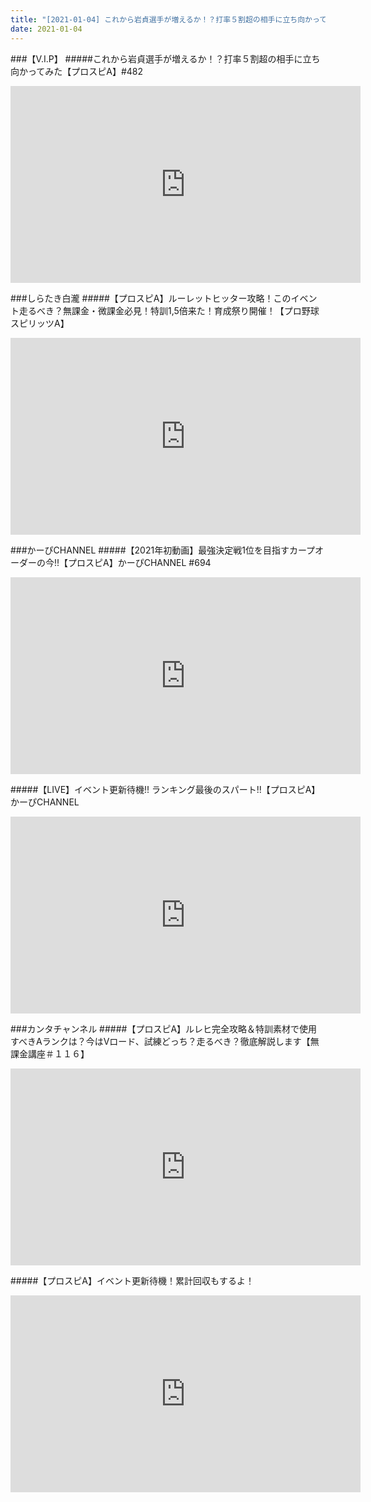 ```yaml
---
title: "[2021-01-04] これから岩貞選手が増えるか！？打率５割超の相手に立ち向かってみた【プロスピA】#482 他"
date: 2021-01-04
---
```

###【V.I.P】
#####これから岩貞選手が増えるか！？打率５割超の相手に立ち向かってみた【プロスピA】#482
<iframe width="560" height="315" src="https://www.youtube.com/embed/iOdRhMiLvy4" frameborder="0" allow="accelerometer; autoplay; clipboard-write; encrypted-media; gyroscope; picture-in-picture" allowfullscreen></iframe>

###しらたき白瀧
#####【プロスピA】ルーレットヒッター攻略！このイベント走るべき？無課金・微課金必見！特訓1,5倍来た！育成祭り開催！【プロ野球スピリッツA】
<iframe width="560" height="315" src="https://www.youtube.com/embed/Vk9UPFjygmo" frameborder="0" allow="accelerometer; autoplay; clipboard-write; encrypted-media; gyroscope; picture-in-picture" allowfullscreen></iframe>

###かーぴCHANNEL
#####【2021年初動画】最強決定戦1位を目指すカープオーダーの今!!【プロスピA】かーぴCHANNEL #694
<iframe width="560" height="315" src="https://www.youtube.com/embed/dk04_Aq5gDo" frameborder="0" allow="accelerometer; autoplay; clipboard-write; encrypted-media; gyroscope; picture-in-picture" allowfullscreen></iframe>

#####【LIVE】イベント更新待機!! ランキング最後のスパート!!【プロスピA】かーぴCHANNEL
<iframe width="560" height="315" src="https://www.youtube.com/embed/qqhGEucOdhQ" frameborder="0" allow="accelerometer; autoplay; clipboard-write; encrypted-media; gyroscope; picture-in-picture" allowfullscreen></iframe>

###カンタチャンネル
#####【プロスピA】ルレヒ完全攻略＆特訓素材で使用すべきAランクは？今はVロード、試練どっち？走るべき？徹底解説します【無課金講座＃１１６】
<iframe width="560" height="315" src="https://www.youtube.com/embed/AIu-dt6SH1w" frameborder="0" allow="accelerometer; autoplay; clipboard-write; encrypted-media; gyroscope; picture-in-picture" allowfullscreen></iframe>

#####【プロスピA】イベント更新待機！累計回収もするよ！
<iframe width="560" height="315" src="https://www.youtube.com/embed/vzxep5vkTWw" frameborder="0" allow="accelerometer; autoplay; clipboard-write; encrypted-media; gyroscope; picture-in-picture" allowfullscreen></iframe>

